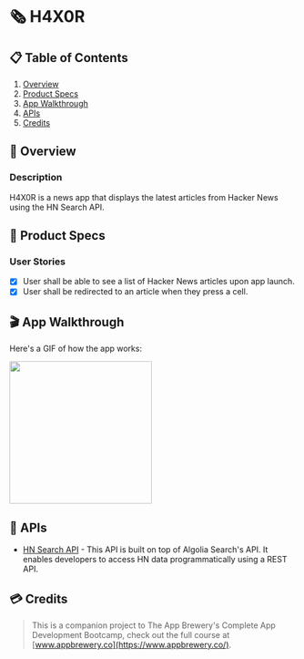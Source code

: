 # 🗞 H4X0R

## 📋 Table of Contents
1. [Overview](#-Overview)
2. [Product Specs](#-Product-Specs)
3. [App Walkthrough](#-App-Walkthrough)
4. [APIs](#-APIs)
5. [Credits](#-Credits)

## 👀 Overview
### Description

H4X0R is a news app that displays the latest articles from Hacker News using the HN Search API.

## 📕 Product Specs
### User Stories

- [X] User shall be able to see a list of Hacker News articles upon app launch.
- [X] User shall be redirected to an article when they press a cell.

## 🎬 App Walkthrough

Here's a GIF of how the app works:

<img src="https://raw.githubusercontent.com/py415/app-resources/master/GIFs/ios/ios-h4x0r.gif" width="250" />

## 🔑 APIs

- [HN Search API](https://hn.algolia.com/api) - This API is built on top of Algolia Search's API. It enables developers to access HN data programmatically using a REST API.

## 💳 Credits

>This is a companion project to The App Brewery's Complete App Development Bootcamp, check out the full course at [www.appbrewery.co](https://www.appbrewery.co/).
